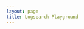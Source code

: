 ```yaml
---
layout: page
title: Logsearch Playground
---
```


<script setup>
import SLSLogsearch from '@theme/src/components/SLSLogsearch.vue'
</script>

<SLSLogsearch  />
